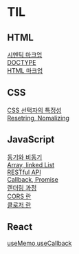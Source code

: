 # TIL

## HTML
[시멘틱 마크업](HTML/시멕틱%20마크업.md)</br>
[DOCTYPE](HTML/DOCTYPE.md)</br>
[HTML 마크업](./HTML/HTML%20마크업.md)

## CSS
[CSS 선택자의 특정성]('./../CSS/CSS%20선택자의%20특정성.md)</br>
[Resetring, Nomalizing](CSS/Resetting%20and%20Nomalizing.md)

## JavaScript
[동기와 비동기](./JS/동기와%20비동기.md) </br>
[Array, linked List](JS/Array%20Linked%20List.md)</br>
[RESTful API](JS/RestfulAPI.md)</br>
[Callback, Promise](JS/Callback%20and%20Promise.md)</br>
[렌더링 과정](./JS/렌더링%20과정.md)</br>
[CORS 란](./JS/CORS.md)</br>
[클로저 란](./JS/클로저.md)</br>

## React
[useMemo,useCallback](./JS/동기와%20비동기.md)</br>

